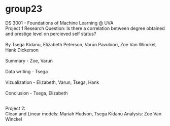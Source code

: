 # group23
DS 3001 - Foundations of Machine Learning @ UVA
<br>
Project 1 Research Question:
Is there a correlation between degree obtained and prestige level on percieved self status?
<br><br>
By Tsega Kidanu, Elizabeth Peterson, Varun Pavuloori, Zoe Van Winckel, Hank Dickerson
<br><br>
Summary - Zoe, Varun
<br><br>
Data writing - Tsega
<br><br>
Vizualization - Elizabeth, Varun, Tsega, Hank
<br><br>
Conclusion - Tsega, Elizabeth
<br><br>

Project 2:
<br>
Clean and Linear models: Mariah Hudson, Tsega Kidanu
Analysis: Zoe Van Winckel
